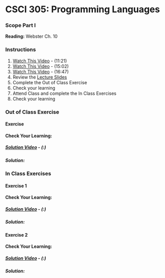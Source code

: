 # CSCI 305: Programming Languages

### Scope Part I

**Reading:** Webster Ch. 10

### Instructions
1. [Watch This Video](https://youtu.be/wHHHGuETLX0) - (11:21)
2. [Watch This Video](https://youtu.be/j1Zvt2S0ZUo) - (15:02)
3. [Watch This Video](https://youtu.be/jupr2rD9vwQ) - (16:47)
4. Review the [Lecture Slides](slides/Lecture19_21.pdf)
5. Complete the Out of Class Exercise
6. Check your learning
7. Attend Class and complete the In Class Exercises
8. Check your learning

### Out of Class Exercise

#### Exercise

#### Check Your Learning:

##### [Solution Video]() - (:)

##### Solution:

### In Class Exercises

#### Exercise 1

#### Check Your Learning:

##### [Solution Video]() - (:)

##### Solution:

#### Exercise 2

#### Check Your Learning:

##### [Solution Video]() - (:)

##### Solution:
